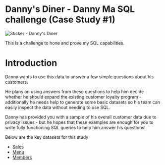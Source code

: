 # Danny's Diner - Danny Ma SQL challenge (Case Study #1)

![Sticker - Danny's Diner](https://github.com/user-attachments/assets/e2aae3d5-199d-4ec5-bc37-e7629aedaea2)

This is a challenge to hone and prove my SQL capabilities.

# Introduction
Danny wants to use this data to answer a few simple questions about his customers. 

He plans on using answers from these questions to help him decide whether he should expand the existing customer loyalty program - additionally he needs help to generate some basic datasets so his team can easily inspect the data without needing to use SQL.

Danny has provided you with a sample of his overall customer data due to privacy issues - but he hopes that these examples are enough for you to write fully functioning SQL queries to help him answer his questions!

Below are the key datasets for this study 

* [Sales](https://github.com/Rabulala7/Danny-s-Dinner-SQL-challenge/blob/main/datasets/Sales.csv)
* [Menu](https://github.com/Rabulala7/Danny-s-Dinner-SQL-challenge/blob/main/datasets/Menu.csv)
* [Members](https://github.com/Rabulala7/Danny-s-Dinner-SQL-challenge/blob/main/datasets/Members.csv)
